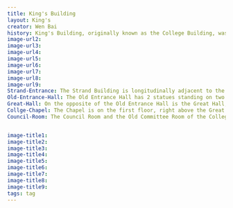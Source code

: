 ```yaml
---
title: King's Building
layout: King's
creator: Wen Bai
history: King's Building, originally known as the College Building, was designed by Sir Robert Smirke at the College's founding in 1829. It was constructed between 1829 and 1831 on land provided by the Government to King's College to complete the riverbank frontage of Somerset House.In 1828-1829, a group of prominent politicians, churchmen, and others founded King's College London. They desired a Church of England alternative to University College London (UCL, founded in 1826). King's and UCL were the two founding colleges of the University of London founded in 1836.As the founding building, King’s building has a direct view of the Thames and is located halfway between the Houses of Parliament and St Paul's Cathedral, close to Somerset House 1 and the Courtauld Institute of Art, and across the road from the Royal Courts of Justice.
image-url2:
image-url3:
image-url4:
image-url5:
image-url6:
image-url7:
image-url8:
image-url9:
Strand-Entrance: The Strand Building is longitudinally adjacent to the King’s Building and is more like the facade of King’s, serving as a reception. Usually most students and staff enter the King’s Building through the Strand Entrance. It takes up a relatively small area and contains a parenting room, first aid room and prayer room. 
Old-Entrance-Hall: The Old Entrance Hall has 2 statues standing on two sides, Sappho and Sophocles. They were presented to King's by the executors of Mrs Frida Mond(1847-1923) and had been standing in the Mond London home's front hall.The 2 sculptures are linked to King's motto, sancte et sapienter, which means "with holiness and wisdom."   <br/><br/>Reggie, the official mascot of King's College London Students' Union, officially adopted in 1923, was almost 100 years old. It has endured World War II and also been “kidnapped” from King’s a few times by UCL students and other universities.
Great-Hall: On the opposite of the Old Entrance Hall is the Great Hall, a part of the university's foundation structure, which was built between 1829 and 1831. King's had renounced the free services of Sir John Nash, architect of Buckingham Palace, in favour of those of Sir Robert Smirke, architect of the British Museum, to manifest the prestige of the project.  <br/><br/>The Great Hall is one of the King's Building's main congregational areas and many ancient elements and styles were kept during previous refurbishment, such as oak panelling, joinery, the King's crest,  paint and wood stain colours. It is now being used for a range of events, such as banqueting, receptions, career fairs as well as guest lectures with a capacity of  300 maximum standing, 240 theatre style and 150 banquet style. Prime ministers, UN Secretary General Kodi Annan and Prince Harry have all been invited here. However,it is usually closed on normal days.
Collge-Chapel: The Chapel is on the first floor, right above the Great Hall. The other chapel in King’s is the Chapel of Thomas Guy on Guy's Campus. This is a magnificent example of Victorian architecture designed by George Gilbert Scott.  <br/><br/>The Chapel has been refurbished several times in history. When the original College building by Robert Smirke was finished in 1831, it had a chapel in the same location as the current one. The College Council approved a request by the College Chaplain to rebuild the original chapel in 1859, stating that it was unworthy of King's because of its "meagreness and poverty". Later, Gilbert Scott was approved to renovate and the refurbishment was finished in 1864. In 2001, it received a £750,000 renovation to restore it to its former splendour. For a fuller history and more details about the architecture, you can read A Brief History of King’s College Chapel at the Strand, The definitive history of the College Chapel written by Gordon Huelin FKC or visit King’s website.  <br/><br/>Now, the remarkable Chapel still works as a sacred place for staff and students to visit, pray, and medicate, and also used by King’s world-renowned choir. It is a pure land for hearts to rest. Regular services are open to all staff, students and public visitors, regardless of faith or personal convictions. 
Council-Room: The Council Room and the Old Committee Room of the College are both located here, having hosted some of our most important occasions and utilised for College Committee meetings and VIP parties. Many prior Principals and Deans are depicted in paintings in the Old Committee Room.  <br/><br/>If you want to see more about the building, you can have an online campus tour here. (https://www.kcl.ac.uk/visit/kings-building)


image-title1:
image-title2:
image-title3:
image-title4:
image-title5:
image-title6:
image-title7:
image-title8:
image-title9:
tags: tag
---
```



